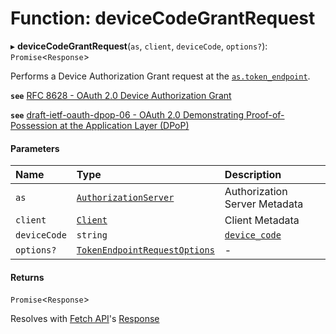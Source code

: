 # Function: deviceCodeGrantRequest

▸ **deviceCodeGrantRequest**(`as`, `client`, `deviceCode`, `options?`): `Promise`<`Response`\>

Performs a Device Authorization Grant request at the
[`as.token_endpoint`](../interfaces/AuthorizationServer.md#token_endpoint).

**`see`** [RFC 8628 - OAuth 2.0 Device Authorization Grant](https://www.rfc-editor.org/rfc/rfc8628.html#section-3.4)

**`see`** [draft-ietf-oauth-dpop-06 - OAuth 2.0 Demonstrating Proof-of-Possession at the Application Layer (DPoP)](https://www.ietf.org/archive/id/draft-ietf-oauth-dpop-06.html#name-dpop-access-token-request)

#### Parameters

| Name | Type | Description |
| :------ | :------ | :------ |
| `as` | [`AuthorizationServer`](../interfaces/AuthorizationServer.md) | Authorization Server Metadata |
| `client` | [`Client`](../interfaces/Client.md) | Client Metadata |
| `deviceCode` | `string` | [`device_code`](../interfaces/DeviceAuthorizationResponse.md#device_code) |
| `options?` | [`TokenEndpointRequestOptions`](../interfaces/TokenEndpointRequestOptions.md) | - |

#### Returns

`Promise`<`Response`\>

Resolves with
[Fetch API](https://developer.mozilla.org/en-US/docs/Web/API/Fetch_API)'s
[Response](https://developer.mozilla.org/en-US/docs/Web/API/Response)
